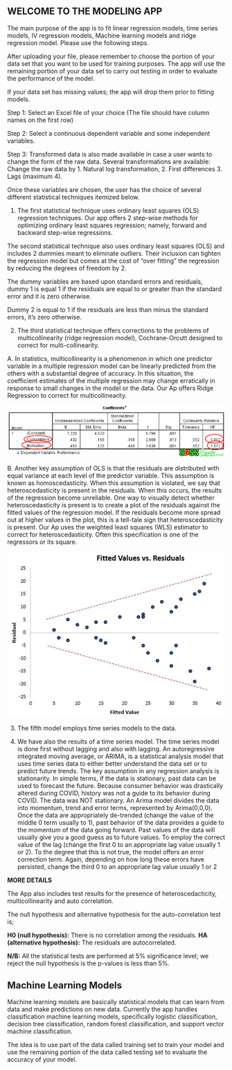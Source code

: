 ## WELCOME TO THE MODELING APP

The main purpose of the app is to fit linear regression models, time series models, 
IV regression models, Machine learning models and ridge regression model. Please use the following steps.

After uploading your file, please remember to choose the portion of your data set that you want to be used for training purposes. The app will use the remaining portion of your data set to carry out testing in order to evaluate the performance of the model.

If your data set has missing values; the app will drop them prior to fitting models.

Step 1: Select an Excel file of your choice (The file should have column names on the first row)

Step 2: Select a continuous dependent variable and some independent variables.

Step 3: Transformed data is also made available in case a user wants to change the form of the raw data. Several transformations are available: Change the raw data by 1. Natural log transformation, 2. First differences 3. Lags (maximum 4). 

Once these variables are chosen, the user has the choice of several different statistical techniques itemized below. 

1. The first statistical technique uses ordinary least squares (OLS) regression techniques. Our app offers 2 step-wise methods for optimizing ordinary least squares regression; namely, forward and backward step-wise regressions.

The second statistical technique also uses ordinary least squares (OLS) and includes 2 dummies meant to eliminate outliers. Their inclusion can tighten the regression model but comes at the cost of “over fitting” the regression by reducing the degrees of freedom by 2. 

The dummy variables are based upon standard errors and residuals, dummy 1 is equal 1 if the residuals are equal to or greater than the standard error and it is zero otherwise.

Dummy 2 is equal to 1 if the residuals are less than minus the standard errors, it’s zero otherwise.

2.	The third statistical technique offers corrections to the problems of multicollinearity (ridge regression model), Cochrane-Orcutt designed to correct for multi-collinearity.

A.	In statistics, multicollinearity is a phenomenon in which one predictor variable in a multiple regression model can be linearly predicted from the others with a substantial degree of accuracy. In this situation, the coefficient estimates of the multiple regression may change erratically in response to small changes in the model or the data. Our Ap offers Ridge Regression to correct for multicollinearity.

![image1](Picture1.png)  


B.	Another key assumption of OLS is that the residuals are distributed with equal variance at each level of the predictor variable. This assumption is known as homoscedasticity. When this assumption is violated, we say that heteroscedasticity is present in the residuals. When this occurs, the results of the regression become unreliable.
One way to visually detect whether heteroscedasticity is present is to create a plot of the residuals against the fitted values of the regression model.
If the residuals become more spread out at higher values in the plot, this is a tell-tale sign that heteroscedasticity is present. Our Ap uses the weighted least squares (WLS) estimator to correct for heteroscedasticity. Often this specification is one of the regressors or its square.


![image2](Picture2.jpg)  

3.	The fifth model employs time series models to the data. 

4. We have also the results of a time series model. The time series model is done first without lagging and also with lagging.
An autoregressive integrated moving average, or ARIMA, is a statistical analysis model that uses time series data to either better understand the data set or to predict future trends. 
The key assumption in any regression analysis is stationarity. In simple terms, if the data is stationary, past data can be used to forecast the future. Because consumer behavior was drastically altered during COVID, history was not a guide to its behavior during COVID. The data was NOT stationary. An Arima model divides the data into momentum, trend and error terms, represented by Arima(0,0,0). Once the data are appropriately de-trended (change the value of the middle 0 term usually to 1), past behavior of the data provides a guide to the momentum of the data going forward. Past values of the data will usually give you a good guess as to future values. To employ the correct value of the lag (change the first 0 to an appropriate lag value usually 1 or 2). To the degree that this is not true, the model offers an error correction term. Again, depending on how long these errors have persisted, change the third 0 to an appropriate lag value usually 1 or 2

**MORE DETAILS**

The App also includes test results for the presence of heteroscedacticity, multicollinearity and auto correlation.

The null hypothesis and alternative hypothesis for the auto-correlation test is;

**H0 (null hypothesis):** There is no correlation among the residuals.
**HA (alternative hypothesis):** The residuals are autocorrelated.

**N/B:** All the statistical tests are performed at 5% significance level; we reject the null hypothesis is the p-values is less than 5%.

## Machine Learning Models

Machine learning models are basically statistical models that can learn from data
and make predictions on new data. Currently the app handles classification machine learning models,
specifically logistic classification, decision tree classification, random forest classification, and
support vector machine classification.

The idea is to use part of the data called training set to train your model and use the remaining portion of
the data called testing set to evaluate the accuracy of your model.


